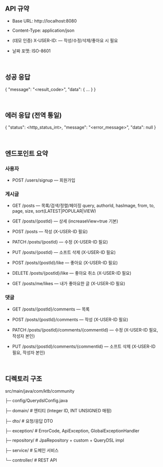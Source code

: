 ## API 규약

- Base URL: http://localhost:8080

- Content-Type: application/json

- (데모 인증) X-USER-ID: <int> — 작성/수정/삭제/좋아요 시 필요

- 날짜 포맷: ISO-8601
  
<br>

## 성공 응답
{ "message": "<result_code>", "data": { ... } }

<br>

## 에러 응답 (전역 통일)
{ "status": <http_status_int>, "message": "<error_message>", "data": null }

<br>

## 엔드포인트 요약

  ### 사용자

- POST /users/signup — 회원가입

### 게시글

- GET /posts — 목록/검색/정렬/페이징
  query, authorId, hasImage, from, to, page, size, sort(LATEST|POPULAR|VIEW)

- GET /posts/{postId} — 상세 (increaseView=true 기본)

- POST /posts — 작성 (X-USER-ID 필요)

- PATCH /posts/{postId} — 수정 (X-USER-ID 필요)

- PUT /posts/{postId} — 소프트 삭제 (X-USER-ID 필요)

- POST /posts/{postId}/like — 좋아요 (X-USER-ID 필요)

- DELETE /posts/{postId}/like — 좋아요 취소 (X-USER-ID 필요)

- GET /posts/me/likes — 내가 좋아요한 글 (X-USER-ID 필요)

### 댓글

- GET /posts/{postId}/comments — 목록

- POST /posts/{postId}/comments — 작성 (X-USER-ID 필요)

- PATCH /posts/{postId}/comments/{commentId} — 수정 (X-USER-ID 필요, 작성자 본인)

- PUT /posts/{postId}/comments/{commentId} — 소프트 삭제 (X-USER-ID 필요, 작성자 본인)

<br>

## 디렉토리 구조

src/main/java/com/ktb/community

├─ config/QuerydslConfig.java

├─ domain/           # 엔티티 (Integer ID, INT UNSIGNED 매핑)

├─ dto/              # 요청/응답 DTO

├─ exception/        # ErrorCode, ApiException, GlobalExceptionHandler

├─ repository/       # JpaRepository + custom + QueryDSL impl

├─ service/          # 도메인 서비스

└─ controller/       # REST API
